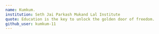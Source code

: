 ```yaml
---
name: Kumkum.
institution: Seth Jai Parkash Mukand Lal Institute
quote: Education is the key to unlock the golden door of freedom.
github_user: kumkum-11
---
```

